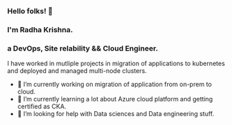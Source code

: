 ### Hello folks! 👋

### I'm Radha Krishna.
### a DevOps, Site relability && Cloud Engineer.

I have worked in mutliple projects in migration of applications to kubernetes and deployed and managed multi-node clusters.


- 🔭 I’m currently working on migration of application from on-prem to cloud.
- 🌱 I’m currently learning a lot about Azure cloud platform and getting certified as CKA.
- 🤔 I’m looking for help with Data sciences and Data engineering stuff.
